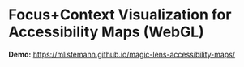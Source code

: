 # Focus+Context Visualization for Accessibility Maps (WebGL)

**Demo:** https://mlistemann.github.io/magic-lens-accessibility-maps/
